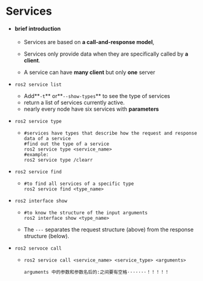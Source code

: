 # Services

* #### brief introduction

  * Services are based on **a call-and-response model**,
  * Services only provide data when they are specifically called by **a client**.

  * A service can have **many client** but only **one** server

* ```ros2 service list``` 
  
  * Add**```-t```** or**```--show-types```**    to see the type of services
  * return a list of services currently active.
  * nearly every node have six services with **parameters**
  
* ```ros2 service type```

  * ```shell
    #services have types that describe how the request and response data of a service
    #find out the type of a service 
    ros2 service type <service_name>
    #example:
    ros2 service type /clearr
    ```

    

* ```ros2 service find```

  * ```shell
    #to find all services of a specific type
    ros2 service find <type_name>
    ```

* ```ros2 interface show```

  * ```shell
    #to know the structure of the input arguments
    ros2 interface show <type_name>
    ```

  * The `---` separates the request structure (above) from the response structure (below).

* ```ros2 servoce call```
  *  ```shell
     ros2 service call <service_name> <service_type> <arguments>
     
     arguments 中的参数和参数名后的:之间要有空格·······！！！！！
     ```
  
    